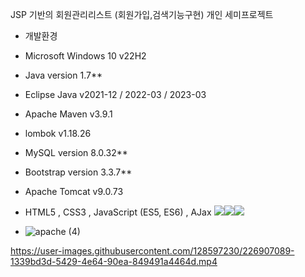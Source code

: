 JSP 기반의 회원관리리스트 (회원가입,검색기능구현) 개인 세미프로젝트 

- 개발환경 
- Microsoft Windows 10 v22H2
- Java version 1.7**
- Eclipse Java v2021-12 / 2022-03 / 2023-03
- Apache Maven v3.9.1
- lombok v1.18.26
- MySQL version 8.0.32**
- Bootstrap version 3.3.7**
- Apache Tomcat v9.0.73
- HTML5 , CSS3 , JavaScript (ES5, ES6) , AJax
<img src="https://img.shields.io/badge/Typescript-3178C6?style=flat&logo=typescript&logoColor=white"/><img src="https://img.shields.io/badge/HTML5-3178C6?style=flat&logo=typescript&logoColor=white"/><img src="https://img.shields.io/badge/CSS-3178C6?style=flat&logo=typescript&logoColor=white"/>


- ![apache (4)](https://user-images.githubusercontent.com/128597230/227868799-128d3cd3-a4d6-46fc-a142-4226d826f6e7.png)




https://user-images.githubusercontent.com/128597230/226907089-1339bd3d-5429-4e64-90ea-849491a4464d.mp4

